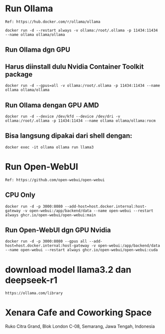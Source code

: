 # Run Ollama
    Ref: https://hub.docker.com/r/ollama/ollama
```
docker run -d --restart always -v ollama:/root/.ollama -p 11434:11434 --name ollama ollama/ollama
```

## Run Ollama dgn GPU
## Harus diinstall dulu Nvidia Container Toolkit package

```
docker run -d --gpus=all -v ollama:/root/.ollama -p 11434:11434 --name ollama ollama/ollama
```

## Run Ollama dengan GPU AMD

```
docker run -d --device /dev/kfd --device /dev/dri -v ollama:/root/.ollama -p 11434:11434 --name ollama ollama/ollama:rocm
```

## Bisa langsung dipakai dari shell dengan:

```
docker exec -it ollama ollama run llama3
```



# Run Open-WebUI
    Ref: https://github.com/open-webui/open-webui

## CPU Only

```
docker run -d -p 3000:8080 --add-host=host.docker.internal:host-gateway -v open-webui:/app/backend/data --name open-webui --restart always ghcr.io/open-webui/open-webui:main
```

## Run Open-WebUI dgn GPU Nvidia

```
docker run -d -p 3000:8080 --gpus all --add-host=host.docker.internal:host-gateway -v open-webui:/app/backend/data --name open-webui --restart always ghcr.io/open-webui/open-webui:cuda
```



# download model llama3.2 dan deepseek-r1

```
https://ollama.com/library
```



# Xenara Cafe and Coworking Space
Ruko Citra Grand, Blok London C-08, Semarang, Jawa Tengah, Indonesia
